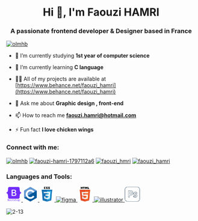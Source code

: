 <h1 align="center">Hi 👋, I'm Faouzi HAMRI</h1>
<h3 align="center">A passionate frontend developer & Designer based in France</h3>


<p align="left"> <a href="https://twitter.com/olmhb" target="blank"><img src="https://img.shields.io/twitter/follow/olmhb?logo=twitter&style=for-the-badge" alt="olmhb" /></a> </p>

- 🔭 I’m currently studying **1st year of computer science**

- 🌱 I’m currently learning **C language**

- 👨‍💻 All of my projects are available at [https://www.behance.net/faouzi_hamri](https://www.behance.net/faouzi_hamri)

- 💬 Ask me about **Graphic design , front-end**

- 📫 How to reach me **faouzi.hamri@hotmail.com**

- ⚡ Fun fact **I love chicken wings**

<h3 align="left">Connect with me:</h3>
<p align="left">
<a href="https://twitter.com/olmhb" target="blank"><img align="center" src="https://raw.githubusercontent.com/rahuldkjain/github-profile-readme-generator/master/src/images/icons/Social/twitter.svg" alt="olmhb" height="30" width="40" /></a>
<a href="https://linkedin.com/in/faouzi-hamri-1797112a6" target="blank"><img align="center" src="https://raw.githubusercontent.com/rahuldkjain/github-profile-readme-generator/master/src/images/icons/Social/linked-in-alt.svg" alt="faouzi-hamri-1797112a6" height="30" width="40" /></a>
<a href="https://instagram.com/faouzi_hmri" target="blank"><img align="center" src="https://raw.githubusercontent.com/rahuldkjain/github-profile-readme-generator/master/src/images/icons/Social/instagram.svg" alt="faouzi_hmri" height="30" width="40" /></a>
<a href="https://www.behance.net/faouzi_hamri" target="blank"><img align="center" src="https://raw.githubusercontent.com/rahuldkjain/github-profile-readme-generator/master/src/images/icons/Social/behance.svg" alt="faouzi_hamri" height="30" width="40" /></a>
</p>

<h3 align="left">Languages and Tools:</h3>
<p align="left"> <a href="https://getbootstrap.com" target="_blank" rel="noreferrer"> <img src="https://raw.githubusercontent.com/devicons/devicon/master/icons/bootstrap/bootstrap-plain-wordmark.svg" alt="bootstrap" width="40" height="40"/> </a> <a href="https://www.cprogramming.com/" target="_blank" rel="noreferrer"> <img src="https://raw.githubusercontent.com/devicons/devicon/master/icons/c/c-original.svg" alt="c" width="40" height="40"/> </a> <a href="https://www.w3schools.com/css/" target="_blank" rel="noreferrer"> <img src="https://raw.githubusercontent.com/devicons/devicon/master/icons/css3/css3-original-wordmark.svg" alt="css3" width="40" height="40"/> </a> <a href="https://www.figma.com/" target="_blank" rel="noreferrer"> <img src="https://www.vectorlogo.zone/logos/figma/figma-icon.svg" alt="figma" width="40" height="40"/> </a> <a href="https://www.w3.org/html/" target="_blank" rel="noreferrer"> <img src="https://raw.githubusercontent.com/devicons/devicon/master/icons/html5/html5-original-wordmark.svg" alt="html5" width="40" height="40"/> </a> <a href="https://www.adobe.com/in/products/illustrator.html" target="_blank" rel="noreferrer"> <img src="https://www.vectorlogo.zone/logos/adobe_illustrator/adobe_illustrator-icon.svg" alt="illustrator" width="40" height="40"/> </a> <a href="https://www.photoshop.com/en" target="_blank" rel="noreferrer"> <img src="https://raw.githubusercontent.com/devicons/devicon/master/icons/photoshop/photoshop-line.svg" alt="photoshop" width="40" height="40"/> </a> </p>

<p><img align="center" src="https://github-readme-streak-stats.herokuapp.com/?user=2-13&" alt="2-13" /></p>
